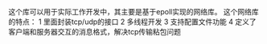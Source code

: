 这个库可以用于实际工作开发中，其主要是基于epoll实现的网络库。
这个网络库的特点：
1 里面封装tcp/udp的接口
2 多线程开发
3 支持配置文件功能
4 定义了客户端和服务器交互的消息格式，解决tcp传输粘包问题
